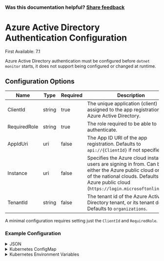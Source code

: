 
### Was this documentation helpful? [Share feedback](https://www.research.net/r/DGDQWXH?src=documentation%2Fconfiguration%2Fazure-ad-authentication-configuration)

# Azure Active Directory Authentication Configuration

First Available: 7.1

Azure Active Directory authentication must be configured before `dotnet monitor` starts, it does not support being configured or changed at runtime.

## Configuration Options

| Name | Type | Required | Description |
|---|---|---|---|
| ClientId | string | true | The unique application (client) id assigned to the app registration in Azure Active Directory. |
| RequiredRole | string | true | The role required to be able to authenticate. |
| AppIdUri | uri | false | The App ID URI of the app registration. Defaults to `api://{ClientId}` if not specified. |
| Instance | uri | false | Specifies the Azure cloud instance users are signing in from. Can be either the Azure public cloud or one of the national clouds. Defaults to the Azure public cloud (`https://login.microsoftonline.com`). |
| TenantId | string | false | The tenant id of the Azure Active Directory tenant, or its tenant domain. Defaults to `organizations`. |

A minimal configuration requires setting just the `ClientId` and `RequiredRole`.

### Example Configuration

<details>
  <summary>JSON</summary>

  ```json
  {
      "Authentication": {
          "AzureAd": {
            "ClientId": "5eaf6ccc-e8c1-47c6-a68c-a6453172c655",
            "RequiredRole": "Application.Access"
          }
      }
  }
  ```
</details>

<details>
  <summary>Kubernetes ConfigMap</summary>

  ```yaml
  Authentication__AzureAd__ClientId: "5eaf6ccc-e8c1-47c6-a68c-a6453172c655"
  Authentication__AzureAd__RequiredRole: "Application.Access"
  ```
</details>

<details>
  <summary>Kubernetes Environment Variables</summary>

  ```yaml
  - name: DotnetMonitor_Authentication__AzureAd__ClientId
    value: "5eaf6ccc-e8c1-47c6-a68c-a6453172c655"
  - name: DotnetMonitor_Authentication__AzureAd__RequiredRole
    value: "Application.Access"
  ```
</details>
